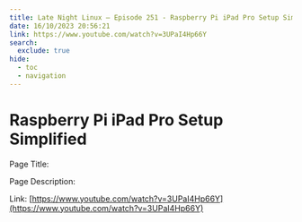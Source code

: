 ```yaml
---
title: Late Night Linux – Episode 251 - Raspberry Pi iPad Pro Setup Simplified
date: 16/10/2023 20:56:21
link: https://www.youtube.com/watch?v=3UPaI4Hp66Y
search:
  exclude: true
hide:
  - toc
  - navigation
---
```


# Raspberry Pi iPad Pro Setup Simplified

Page Title: 

Page Description:  

Link: [https://www.youtube.com/watch?v=3UPaI4Hp66Y](https://www.youtube.com/watch?v=3UPaI4Hp66Y)